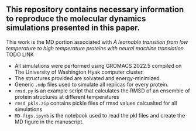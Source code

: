 ## This repository contains necessary information to reproduce the molecular dynamics simulations presented in this paper.

This work is the MD portion associated with _A learnable transition from low temperature to high temperature proteins with neural machine translation_ TODO LINK

- All simulations were performed using GROMACS 2022.5 compiled on The University of Washington Hyak computer cluster. 
- The structures provided are solvated and energy-minimized.
- Generic `.mdp` files used to simulate all replicas for every protein.
- `rmsd.py` is an example script that calculates the RMSD of an ensemble of protein structures at different temperatures
- `rmsd_pkls.zip` contains pickle files of rmsd values calcualted for all simulations
- `MD-figs.ipynb` is the notebook used to read the pkl files and create the MD figure in the manuscript.
